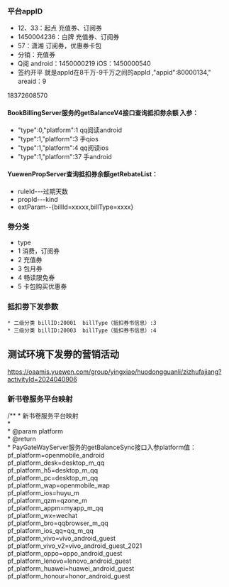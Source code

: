 ### 平台appID
* 12、33：起点  充值券、订阅券
* 1450004236：白牌  充值券、订阅券
* 57：潇湘  订阅券，优惠券卡包
* 分销：充值券
* Q阅 android：1450000219       iOS：1450000540  
* 签约开平 就是appId在8千万-9千万之间的appId
,"appid":80000134,"  areaid：9


18372608570
#### BookBillingServer服务的getBalanceV4接口查询抵扣劵余额 入参：
* "type":0,"platform":1  qq阅读android
* "type":1,"platform":3  手qios
* "type":1,"platform":4  qq阅读ios
* "type":1,"platform":37  手android

#### YuewenPropServer查询抵扣券余额getRebateList：
* ruleId---过期天数
* propId---kind
* extParam--{billId=xxxxx,billType=xxxx}

### 劵分类
 * type
 * 1 消费，订阅券
 * 2 充值券
 * 3 包月券
 * 4 畅读限免券
 * 5 卡包购买优惠券

### 抵扣劵下发参数
    * 二级分类 billID:20001  billType（抵扣券书信息）:3
    * 三级分类 billID:20003  billType（抵扣券书信息）:4

## 测试环境下发劵的营销活动
https://oaamis.yuewen.com/group/yingxiao/huodongguanli/zizhufajiang?activityId=2024040906


###  新书卷服务平台映射
/**
     * 新书卷服务平台映射  
     *  
     * @param platform  
     * @return  
     *     PayGateWayServer服务的getBalanceSync接口入参platform值：  
pf_platform=openmobile_android  
pf_platform_desk=desktop_m_qq  
pf_platform_h5=desktop_m_qq  
pf_platform_pc=desktop_m_qq  
pf_platform_wap=openmobile_wap  
pf_platform_ios=huyu_m  
pf_platform_qzm=qzone_m  
pf_platform_appm=myapp_m_qq  
pf_platform_wx=wechat  
pf_platform_bro=qqbrowser_m_qq  
pf_platform_ios_qq=qq_m_qq  
pf_platform_vivo=vivo_android_guest  
pf_platform_vivo_v2=vivo_android_guest_2021  
pf_platform_oppo=oppo_android_guest  
pf_platform_lenovo=lenovo_android_guest  
pf_platform_huawei=huawei_android_guest  
pf_platform_honour=honor_android_guest  
   